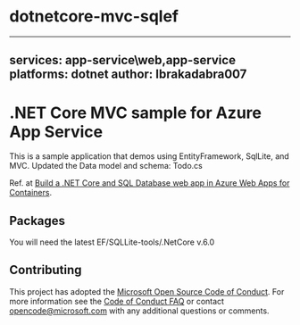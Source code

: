 # dotnetcore-mvc-sqlef

---
services: app-service\web,app-service
platforms: dotnet
author: Ibrakadabra007
---

# .NET Core MVC sample for Azure App Service

This is a sample application that demos using EntityFramework, SqlLite, and MVC. Updated the Data model and schema: Todo.cs

Ref. at 
[Build a .NET Core and SQL Database web app in Azure Web Apps for Containers](https://docs.microsoft.com/azure/app-service/containers/tutorial-dotnetcore-sqldb-app). 

## Packages

You will need the latest EF/SQLLite-tools/.NetCore v.6.0



## Contributing

This project has adopted the [Microsoft Open Source Code of Conduct](https://opensource.microsoft.com/codeofconduct/). For more information see the [Code of Conduct FAQ](https://opensource.microsoft.com/codeofconduct/faq/) or contact [opencode@microsoft.com](mailto:opencode@microsoft.com) with any additional questions or comments.
  
